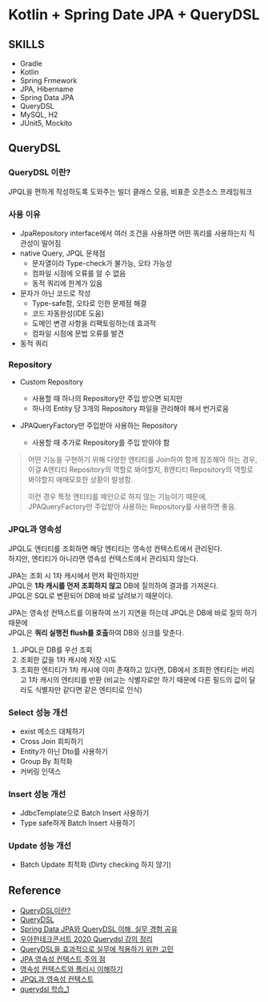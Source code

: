 # Kotlin + Spring Date JPA + QueryDSL
## SKILLS
- Gradle
- Kotlin
- Spring Frmework
- JPA, Hibername
- Spring Data JPA
- QueryDSL
- MySQL, H2
- JUnit5, Mockito

## QueryDSL
### QueryDSL 이란?
JPQL을 편하게 작성하도록 도와주는 빌더 클래스 모음, 비표준 오픈소스 프레임워크

### 사용 이유
- JpaRepository interface에서 여러 조건을 사용하면 어떤 쿼리를 사용하는지 직관성이 떨어짐
- native Query, JPQL 문제점
  - 문자열이라 Type-check가 불가능, 오타 가능성
  - 컴파일 시점에 오류를 알 수 없음
  - 동적 쿼리에 한계가 있음
- 문자가 아닌 코드로 작성
  - Type-safe함, 오타로 인한 문제점 해결
  - 코드 자동완성(IDE 도움)
  - 도메인 변경 사항을 리팩토링하는데 효과적
  - 컴파일 시점에 문법 오류를 발견
- 동적 쿼리

### Repository
- Custom Repository
  - 사용할 때 하나의 Repository만 주입 받으면 되지만
  - 하나의 Entity 당 3개의 Repository 파일을 관리해야 해서 번거로움

- JPAQueryFactory만 주입받아 사용하는 Repository
  - 사용할 때 추가로 Repository를 주입 받아야 함


> 어떤 기능을 구현하기 위해 다양한 엔티티를 Join하여 함께 참조해야 하는 경우,
> 이걸 A엔티티 Repository의 역할로 봐야할지, B엔티티 Repository의 역할로 봐야할지 애매모호한 상황이 발생함.
>
> 이런 경우 특정 엔티티를 메인으로 하지 않는 기능이기 때문에, JPAQueryFactory만 주입받아 사용하는 Repository를 사용하면 좋음.

### JPQL과 영속성
JPQL도 엔티티를 조회하면 해당 엔티티는 영속성 컨텍스트에서 관리된다.   
하지만, 엔티티가 아니라면 영속성 컨텍스트에서 관리되지 않는다.

JPA는 조회 시 1차 캐시에서 먼저 확인하지만   
JPQL은 **1차 캐시를 먼저 조회하지 않고** DB에 질의하여 결과를 가져온다.  
JPQL은 SQL로 변환되어 DB에 바로 날려보기 때문이다.

JPA는 영속성 컨텍스트를 이용하여 쓰기 지연을 하는데 JPQL은 DB에 바로 질의 하기 때문에  
JPQL은 **쿼리 실행전 flush를 호출**하여 DB와 싱크를 맞춘다.

1. JPQL은 DB를 우선 조회
2. 조회한 값을 1차 캐시에 저장 시도
3. 조회한 엔티티가 1차 캐시에 이미 존재하고 있다면, DB에서 조회한 엔티티는 버리고 1차 캐시의 엔티티를 반환
   (비교는 식별자로만 하기 때문에 다른 필드의 값이 달라도 식별자만 같다면 같은 엔티티로 인식)

### Select 성능 개선
- exist 메소드 대체하기
- Cross Join 회피하기
- Entity가 아닌 Dto를 사용하기
- Group By 최적화
- 커버링 인덱스

### Insert 성능 개선
- JdbcTemplate으로 Batch Insert 사용하기
- Type safe하게 Batch Insert 사용하기

### Update 성능 개선
- Batch Update 최적화 (Dirty checking 하지 않기)

## Reference
- [QueryDSL이란?](https://velog.io/@tigger/QueryDSL)
- [QueryDSL](https://velog.io/@ljinsk3?tag=Querydsl)
- [Spring Data JPA와 QueryDSL 이해, 실무 경험 공유](https://ict-nroo.tistory.com/117)
- [우아한테크콘서트 2020 Querydsl 강의 정리](https://kkambi.tistory.com/193)
- [QueryDSL을 효과적으로 실무에 적용하기 위한 고민](https://dico.me/java/articles/290/ko)
- [JPA 영속성 컨텍스트 주의 점](https://cheese10yun.github.io/jpa-persistent-context/)
- [영속성 컨텍스트와 플러시 이해하기](https://ict-nroo.tistory.com/130)
- [JPQL과 영속성 컨텍스트](https://jobc.tistory.com/206)
- [querydsl 학습_1](https://haepyung88.tistory.com/226)
